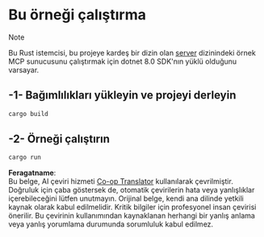 <!--
CO_OP_TRANSLATOR_METADATA:
{
  "original_hash": "e3813a6ea19657d0cff0c2d1a1ffd324",
  "translation_date": "2025-08-18T18:12:02+00:00",
  "source_file": "03-GettingStarted/02-client/solution/rust/README.md",
  "language_code": "tr"
}
-->
# Bu örneği çalıştırma

> [!NOTE]
> Bu Rust istemcisi, bu projeye kardeş bir dizin olan [server](../../../../../../03-GettingStarted/02-client/solution/server) dizinindeki örnek MCP sunucusunu çalıştırmak için dotnet 8.0 SDK'nın yüklü olduğunu varsayar.

## -1- Bağımlılıkları yükleyin ve projeyi derleyin

```bash
cargo build
```

## -2- Örneği çalıştırın

```bash
cargo run
```

**Feragatname**:  
Bu belge, AI çeviri hizmeti [Co-op Translator](https://github.com/Azure/co-op-translator) kullanılarak çevrilmiştir. Doğruluk için çaba göstersek de, otomatik çevirilerin hata veya yanlışlıklar içerebileceğini lütfen unutmayın. Orijinal belge, kendi ana dilinde yetkili kaynak olarak kabul edilmelidir. Kritik bilgiler için profesyonel insan çevirisi önerilir. Bu çevirinin kullanımından kaynaklanan herhangi bir yanlış anlama veya yanlış yorumlama durumunda sorumluluk kabul edilmez.